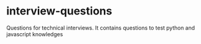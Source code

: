 # interview-questions
Questions for technical interviews. It contains questions to test python and javascript knowledges
